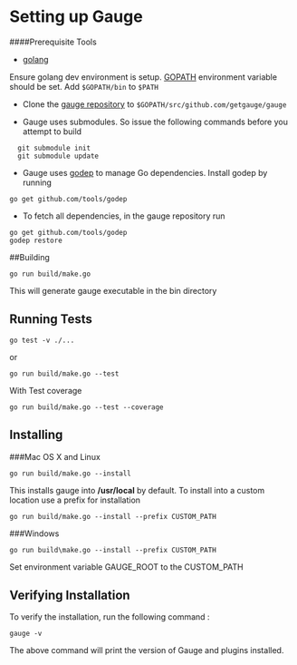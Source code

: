 # Setting up Gauge

####Prerequisite Tools
* [golang](http://golang.org/)

Ensure golang dev environment is setup. [GOPATH](https://golang.org/doc/code.html#GOPATH) environment variable should be set. Add ```$GOPATH/bin``` to ```$PATH```

* Clone the [gauge repository](https://github.com/getgauge/gauge.git) to ```$GOPATH/src/github.com/getgauge/gauge```

* Gauge uses submodules. So issue the following commands before you attempt to build

```
  git submodule init
  git submodule update
```

* Gauge uses [godep](https://github.com/tools/godep) to manage Go dependencies.
Install godep by running

````
go get github.com/tools/godep
````

* To fetch all dependencies, in the gauge repository run

````
go get github.com/tools/godep
godep restore
````

##Building

````
go run build/make.go
````

This will generate gauge executable in the bin directory

## Running Tests

````
go test -v ./...
````
or
````
go run build/make.go --test
````
With Test coverage
````
go run build/make.go --test --coverage
````

## Installing

###Mac OS X and Linux

````
go run build/make.go --install
````

This installs gauge into __/usr/local__ by default.
To install into a custom location use a prefix for installation

````
go run build/make.go --install --prefix CUSTOM_PATH
````

###Windows

````
go run build\make.go --install --prefix CUSTOM_PATH
````

Set environment variable GAUGE_ROOT to the CUSTOM_PATH

## Verifying Installation

To verify the installation, run the following command :

````
gauge -v
````
The above command will print the version of Gauge and plugins installed.
